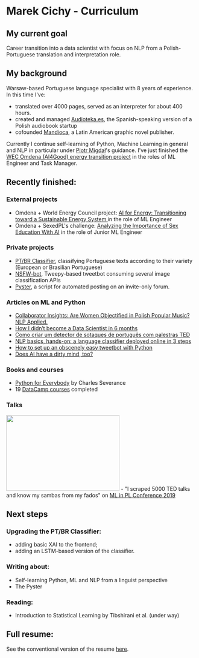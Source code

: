 # Marek Cichy - Curriculum

## My current goal
Career transition into a data scientist with focus on NLP from a Polish-Portuguese translation and interpretation role.

## My background
Warsaw-based Portuguese language specialist with 8 years of experience. In this time I've:
- translated over 4000 pages, served as an interpreter for about 400 hours. 
- created and managed <a href="https://audioteka.com/es/">Audioteka.es</a>, the Spanish-speaking version of a Polish audiobook startup
- cofounded <a href="https://mandioca.pl">Mandioca</a>, a Latin American graphic novel publisher. 

Currently I continue self-learning of Python, Machine Learning in general and NLP in particular under <a href="https://github.com/stared">Piotr Migdał</a>'s guidance. I've just finished the <a href="https://omdena.com/challenges/ai-energy">WEC Omdena (AI4Good) energy transition project</a> in the roles of ML Engineer and Task Manager. 

## Recently finished:

### External projects 
- Omdena + World Energy Council project: <a href="https://omdena.com/projects/ai-energy">AI for Energy: Transitioning toward a Sustainable Energy System </a> in the role of ML Engineer
- Omdena + SexedPL's challenge: <a href="https://omdena.com/challenges/ai-sex-education">Analyzing the Importance of Sex Education With AI</a> in the role of Junior ML Engineer

### Private projects
- <a href="https://github.com/MarekCichy/pt-br-classifier">PT/BR Classifier</a>, classifying Portuguese texts according to their variety (European or Brasilian Portuguese) 
- <a href="https://github.com/MarekCichy/isitnsfw_bot">NSFW-bot</a>, Tweepy-based tweetbot consuming several image classification APIs
- <a href="https://github.com/MarekCichy/pyster">Pyster</a>, a script for automated posting on an invite-only forum.

### Articles on ML and Python
- <a href="https://medium.com/omdena/collaborator-insights-are-women-objectified-in-polish-popular-music-nlp-applied-41965477851b">Collaborator Insights: Are Women Objectified in Polish Popular Music? NLP Applied.</a>
- <a href="https://medium.com/@marekkcichy/how-i-didnt-become-a-data-scientist-in-6-months-afd36829a35c">How I didn’t become a Data Scientist in 6 months</a>
- <a href="https://medium.com/data-hackers/como-criar-um-detector-de-sotaques-de-portugu%C3%AAs-com-palestras-ted-3487672f4f3b">Como criar um detector de sotaques de português com palestras TED</a>
- <a href="https://medium.com/@marekkcichy/nlp-basics-hands-on-a-portuguese-dialect-classifier-deployed-online-in-3-steps-53a8b3b88ea9">NLP basics, hands-on: a language classifier deployed online in 3 steps</a>
- <a href="https://medium.com/@marekkcichy/how-to-set-up-an-obscenely-easy-tweetbot-in-python-7837d776e706">How to set up an obscenely easy tweetbot with Python</a>
- <a href="https://medium.com/@marekkcichy/does-ai-have-a-dirty-mind-too-6948430e4b2b">Does AI have a dirty mind, too?</a>



### Books and courses
- <a href="https://www.py4e.com/">Python for Everybody</a> by Charles Severance
- 19 <a href="https://www.datacamp.com/profile/cichymk">DataCamp courses</a> completed

### Talks
<img src="http://marekcichy.alwaysdata.net/mlinpl.jpg" height="200" width="300">
- "I scraped 5000 TED talks and know my sambas from my fados" on <a href="https://conference.mlinpl.org/#studentsday">ML in PL Conference 2019</a>


## Next steps
### Upgrading the PT/BR Classifier:
- adding basic XAI to the frontend;
- adding an LSTM-based version of the classifier.
### Writing about:
- Self-learning Python, ML and NLP from a linguist perspective
- The Pyster
### Reading:
- Introduction to Statistical Learning by Tibshirani et al. (under way)

## Full resume:

See the conventional version of the resume <a href="https://github.com/MarekCichy/CV/blob/master/Cichy%20Marek_CV.pdf">here</a>.
